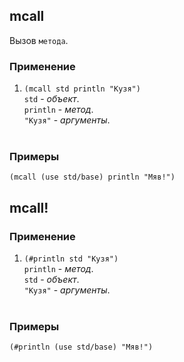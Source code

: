 ## mcall
Вызов `метода`.

### Применение

1. `(mcall std println "Кузя")`<br>
`std` - _объект_.<br>
`println` - _метод_.<br>
`"Кузя"` - _аргументы_.<br><br>

### Примеры

```pihta
(mcall (use std/base) println "Мяв!")
```

## mcall!

### Применение

1. `(#println std "Кузя")`<br>
`println` - _метод_.<br>
`std` - _объект_.<br>
`"Кузя"` - _аргументы_.<br><br>

### Примеры

```pihta
(#println (use std/base) "Мяв!")
```